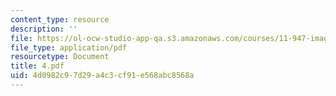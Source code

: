 ```yaml
---
content_type: resource
description: ''
file: https://ol-ocw-studio-app-qa.s3.amazonaws.com/courses/11-947-imaging-the-city-the-place-of-media-in-city-design-and-development-fall-1998/4d0982c97d29a4c3cf91e568abc8568a_4.pdf
file_type: application/pdf
resourcetype: Document
title: 4.pdf
uid: 4d0982c9-7d29-a4c3-cf91-e568abc8568a
---
```

